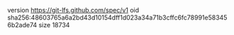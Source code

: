 version https://git-lfs.github.com/spec/v1
oid sha256:48603765a6a2bd43d10154dff1d023a34a71b3cffc6fc78991e583456b2ade74
size 18734
